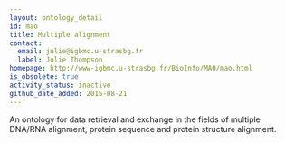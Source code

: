 ```yaml
---
layout: ontology_detail
id: mao
title: Multiple alignment
contact:
  email: julie@igbmc.u-strasbg.fr
  label: Julie Thompson
homepage: http://www-igbmc.u-strasbg.fr/BioInfo/MAO/mao.html
is_obsolete: true
activity_status: inactive
github_date_added: 2015-08-21
---
```


An ontology for data retrieval and exchange in the fields of multiple DNA/RNA  alignment, protein sequence and protein structure alignment.
